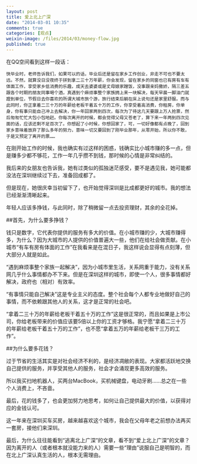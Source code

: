 ```yaml
---
layout: post
title: 爱上北上广深
date: "2014-03-01 10:35"
comments: true
categories: [观点]
weixin-image: /files/2014/03/money-flow.jpg
published: true
---
```


<!--more-->

在QQ空间看到这样一段话：

    快毕业时，老师告诉我们，如果可以的话，毕业后还是留在家乡工作创业，非走不可也不要太远。不然，就算没日没夜终于拼到拿二三十万年薪，你会发现，留在家乡的同窗也已有房有车有体面工作，享受家乡低消费的乐趣，成天去婆婆或是丈母娘家蹭饭，没事跟亲妈撒娇，隔三差五跟各个时期的朋友同事喝个酒，真遇到个麻烦事整个家族拥上来一块解决，每天早晨一脚油门就蹬到单位，节假日去你喜欢的所谓大城市旅个游，旅行结束后躺在床上说句还是家里舒服。而与此同时，你正拿着二三十万的年薪给老板干着五十万的工作，你享受着高消费，你租房，你单身，你有事只能自己冲上去解决，你一年回家两到四次，每次为了待这几天要跟上万人抢票，然后匆匆忙忙大包小包地赶。你每次离开的时候，都会觉得父母又苍老了，算下来一年两到四次见面的话，应该还剩不足百次了。你想起了小时候，你想回家了，可，一切好像都有点晚了，回到家乡意味着放弃了那么多年的努力，意味一切又要回到了刚毕业那年，从零开始，所以你不敢，于是又预定了离开的票……

在刚开始工作的时候，我也确实有过这样的困惑，钱确实比小城市赚的多一点，但是赚多少都不够花，工作一年几乎攒不到钱，那时候的心情是非常纠结的。

我后来的女朋友也告诉我，她有过类似的孤独迷茫感受，要不是遇见我，她可能都没法在深圳继续过下去，准备回成都了。

但是现在，她很庆幸当初留下了，也开始觉得深圳是比成都更好的城市。我的想法已经渐渐清晰起来。

年轻人应该多挣钱，与此同时，除了稍微留一点去投资理财，其余的全花掉。

##首先，为什么要多挣钱？

钱只是数字，它代表你提供的服务有多大的价值。在小城市赚的少，大城市赚得多，为什么？因为大城市的人提供的价值普遍大一些，他们在给社会做贡献。在小城市“有车有房有体面的工作”在我看来是在混日子，我这样说会显得有点刻薄，但大部分人就是如此。

“遇到麻烦事整个家族一起解决”，因为小城市里生活，关系网重于能力，没有关系网几乎什么事情都办不下来。但是在深圳这样的城市，即使一个人，很多事情都好解决，政府也（相对）有效率。

“有事情只能自己解决”这是专业主义的态度。整个社会每个人都专业地做好自己的事情，而不依赖跟其他人的关系，这才是正常的社会吧。

“拿着二三十万的年薪给老板干着五十万的工作”这是很正常的，而且如果是上市公司，你给老板带来的价值应该要5倍以上你的工资才够格。我宁愿“拿着二三十万的年薪给老板干着五十万的工作”，也不愿“拿着五万的年薪给老板干三万的工作”。

##为什么要多花钱？

过于节省的生活其实是对社会经济不利的，是经济凋敝的表现。大家都活跃地交换自己提供的服务，并享受其他人的服务，社会才会涌现更多高效的服务。

所以我买扫地机器人，买两台MacBook，买机械键盘，电动牙刷……总之在一些个人消费上，不吝啬。

最后，花的钱多了，也会更加努力地思考，如何让自己提供最大的价值，以获得对应的金钱认可。

这一年来在深圳买车买房，越来越喜欢这个城市，我会在父母年老之前想办法再买一套房，接他们来深圳。

最后，为什么往往能看到“逃离北上广深”的文章，看不到“爱上北上广深”的文章？因为离开的人（或者根本就没能力来的人）需要一些“理由”说服自己是明智的，而在北上广深认真生活的人，根本无需理由。
